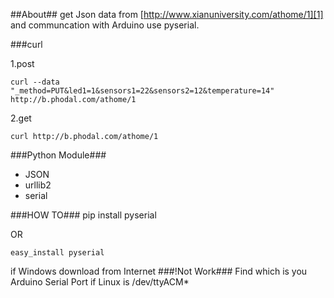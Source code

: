 ##About##
get Json data from [http://www.xianuniversity.com/athome/1][1] and communcation with Arduino use pyserial.

###curl

1.post

    curl --data "_method=PUT&led1=1&sensors1=22&sensors2=12&temperature=14" http://b.phodal.com/athome/1

2.get 
  
    curl http://b.phodal.com/athome/1
    
###Python Module###
 - JSON
 - urllib2
 - serial

###HOW TO###
    pip install pyserial

OR

    easy_install pyserial

if Windows download from Internet
###!Not Work###
Find which is you Arduino Serial Port
if Linux is /dev/ttyACM*



[1]:http://www.xianuniversity.com/athome/1 
